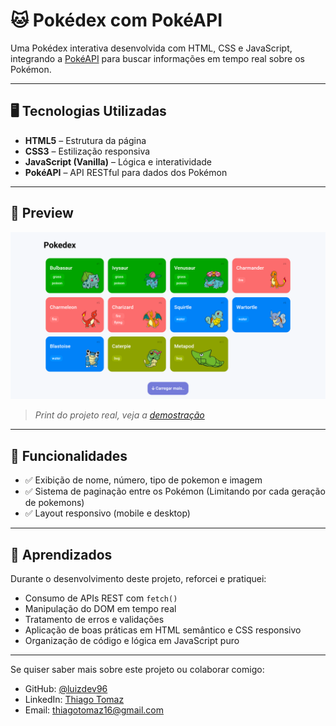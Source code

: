 # 🐱 Pokédex com PokéAPI

Uma Pokédex interativa desenvolvida com HTML, CSS e JavaScript, integrando a [PokéAPI](https://pokeapi.co/) para buscar informações em tempo real sobre os Pokémon.

---

## 🖥️ Tecnologias Utilizadas

- **HTML5** – Estrutura da página
- **CSS3** – Estilização responsiva
- **JavaScript (Vanilla)** – Lógica e interatividade
- **PokéAPI** – API RESTful para dados dos Pokémon

---

## 📸 Preview

![Screenshot do Projeto](https://github.com/luizdev96/projetopokedex/blob/main/assets/images/thumbgit.png?raw=true)

> *Print do projeto real, veja a [demostração](https://projetopokedex-six.vercel.app/)*

---

## 🎯 Funcionalidades

- ✅ Exibição de nome, número, tipo de pokemon e imagem
- ✅ Sistema de paginação entre os Pokémon (Limitando por cada geração de pokemons)
- ✅ Layout responsivo (mobile e desktop)

---

## 🧠 Aprendizados

Durante o desenvolvimento deste projeto, reforcei e pratiquei:

- Consumo de APIs REST com `fetch()`
- Manipulação do DOM em tempo real
- Tratamento de erros e validações
- Aplicação de boas práticas em HTML semântico e CSS responsivo
- Organização de código e lógica em JavaScript puro

---
Se quiser saber mais sobre este projeto ou colaborar comigo:

- GitHub: [@luizdev96](https://github.com/luizdev96)
- LinkedIn: [Thiago Tomaz](https://www.linkedin.com/in/thiago-tomaz-luiz/)
- Email: thiagotomaz16@gmail.com
